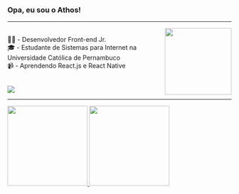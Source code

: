 ### Opa, eu sou o Athos!
<hr><img align="right" width="150" src="https://c.tenor.com/GFyZcrPO7B0AAAAM/monkey.gif"/>
<div style="display: inline_block"><br>
👨‍💻 - Desenvolvedor Front-end Jr. <br>
🎓 - Estudante de Sistemas para Internet na Universidade Católica de Pernambuco <br>
📹 - Aprendendo React.js e React Native <br>
</div>

<div style="display: inline_block"><br>
 
  <a href="https://www.linkedin.com/" target="_blank"><img src="https://img.shields.io/badge/-LinkedIn-%230077B5?style=for-the-badge&logo=linkedin&logoColor=white" target="_blank"></a>
</div>
<hr>
<div>
 <a href="https://github.com/athospugliese">
 <img height="180em" src="https://github-readme-stats.vercel.app/api?username=athospugliese&show_icons=true&theme=apprentice&include_all_commits=true&count_private=true"/>
 <img height="180em" src="https://github-readme-stats.vercel.app/api/top-langs/?username=athospugliese&layout=compact&langs_count=7&theme=apprentice"/>
</div>

